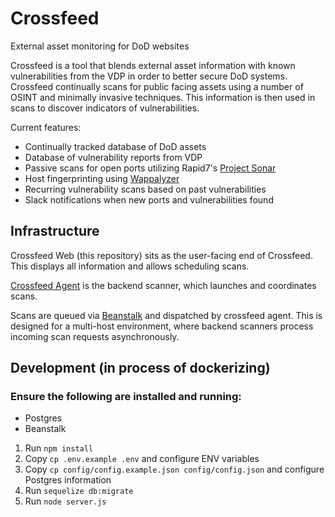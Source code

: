 # Crossfeed
External asset monitoring for DoD websites

Crossfeed is a tool that blends external asset information with known vulnerabilities from the VDP in order to better secure DoD systems. Crossfeed continually scans for public facing assets using a number of OSINT and minimally invasive techniques. This information is then used in scans to discover indicators of vulnerabilities.

Current features:

- Continually tracked database of DoD assets
- Database of vulnerability reports from VDP
- Passive scans for open ports utilizing Rapid7's [Project Sonar](https://www.rapid7.com/research/project-sonar/)
- Host fingerprinting using [Wappalyzer](https://www.wappalyzer.com/)
- Recurring vulnerability scans based on past vulnerabilities
- Slack notifications when new ports and vulnerabilities found

## Infrastructure

Crossfeed Web (this repository) sits as the user-facing end of Crossfeed. This displays all information and allows scheduling scans.

[Crossfeed Agent](https://github.com/deptofdefense/crossfeed-agent) is the backend scanner, which launches and coordinates scans.

Scans are queued via [Beanstalk](https://beanstalkd.github.io/) and dispatched by crossfeed agent. This is designed for a multi-host environment, where backend scanners process incoming scan requests asynchronously.

## Development (in process of dockerizing)

### Ensure the following are installed and running:
- Postgres
- Beanstalk

1. Run `npm install`
2. Copy `cp .env.example .env` and configure ENV variables
3. Copy `cp config/config.example.json config/config.json` and configure Postgres information
4. Run `sequelize db:migrate`
5. Run `node server.js`
